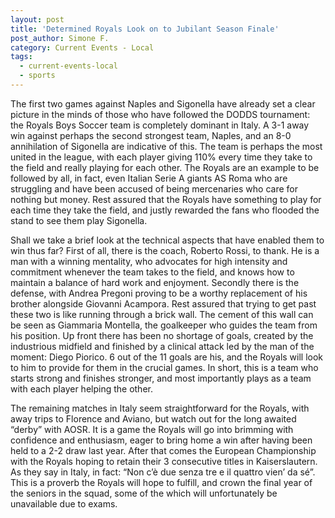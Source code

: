 ```yaml
---
layout: post
title: 'Determined Royals Look on to Jubilant Season Finale'
post_author: Simone F.
category: Current Events - Local
tags:
  - current-events-local
  - sports
---
```


The first two games against Naples and Sigonella have already set a clear picture in the minds of those who have followed the DODDS tournament: the Royals Boys Soccer team is completely dominant in Italy. A 3-1 away win against perhaps the second strongest team, Naples, and an 8-0 annihilation of Sigonella are indicative of this. The team is perhaps the most united in the league, with each player giving 110% every time they take to the field and really playing for each other. The Royals are an example to be followed by all, in fact, even Italian Serie A giants AS Roma who are struggling and have been accused of being mercenaries who care for nothing but money. Rest assured that the Royals have something to play for each time they take the field, and justly rewarded the fans who flooded the stand to see them play Sigonella.

Shall we take a brief look at the technical aspects that have enabled them to win thus far? First of all, there is the coach, Roberto Rossi, to thank. He is a man with a winning mentality, who advocates for high intensity and commitment whenever the team takes to the field, and knows how to maintain a balance of hard work and enjoyment. Secondly there is the defense, with Andrea Pregoni proving to be a worthy replacement of his brother alongside Giovanni Acampora. Rest assured that trying to get past these two is like running through a brick wall. The cement of this wall can be seen as Giammaria Montella, the goalkeeper who guides the team from his position. Up front there has been no shortage of goals, created by the industrious midfield and finished by a clinical attack led by the man of the moment: Diego Piorico. 6 out of the 11 goals are his, and the Royals will look to him to provide for them in the crucial games. In short, this is a team who starts strong and finishes stronger, and most importantly plays as a team with each player helping the other.

The remaining matches in Italy seem straightforward for the Royals, with away trips to Florence and Aviano, but watch out for the long awaited “derby” with AOSR. It is a game the Royals will go into brimming with confidence and enthusiasm, eager to bring home a win after having been held to a 2-2 draw last year. After that comes the European Championship with the Royals hoping to retain their 3 consecutive titles in Kaiserslautern. As they say in Italy, in fact: “Non c’è due senza tre e il quattro vien’ da sé”. This is a proverb the Royals will hope to fulfill, and crown the final year of the seniors in the squad, some of the which will unfortunately be unavailable due to exams.
